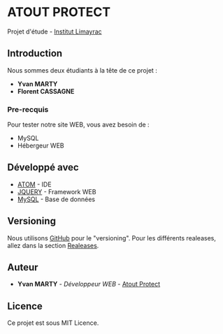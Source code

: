 # ATOUT PROTECT

Projet d'étude - [Institut Limayrac](http://www.limayrac.fr/)

## Introduction

Nous sommes deux étudiants à la tête de ce projet :
- **Yvan MARTY**
- **Florent CASSAGNE**

### Pre-recquis

Pour tester notre site WEB, vous avez besoin de :
- MySQL
- Hébergeur WEB

## Développé avec

* [ATOM](https://atom.io/) - IDE
* [JQUERY](https://jquery.com/) - Framework WEB
* [MySQL](https://www.mysql.com/fr/) - Base de données

## Versioning

Nous utilisons [GitHub](https://github.com/McFly12/AtoutProtect) pour le "versioning". Pour les différents realeases, allez dans la section [Realeases](https://github.com/McFly12/AtoutProtect/tags). 

## Auteur

* **Yvan MARTY** - *Développeur WEB* - [Atout Protect](https://github.com/McFly12/AtoutProtect)

## Licence

Ce projet est sous MIT Licence.
